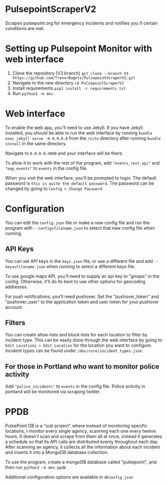 # PulsepointScraperV2
Scrapes pulsepoint.org for emergency incidents and notifies you if certain conditions are met.

# Setting up Pulsepoint Monitor with web interface

1. Clone the repository (V3 branch) `git clone --branch V3 https://github.com/TrevorBagels/PulsepointScraperV2.git`
2. Navigate to the new directory `cd PulsepointScraperV2`
3. Install requirements `pip3 install -r requirements.txt`
4. Run `python3 -m dev`

# Web interface
To enable the web app, you'll need to use Jekyll. If you have Jekyll installed, you should be able to run the web interface by running `bundle exec jekyll serve -H 0.0.0.0` from the `/site` directory after running `bundle install` in the same directory. 

Navigate to `0.0.0.0:4000` and your interface will be there. 

To allow it to work with the rest of the program, add `"events_rest_api"` and `"map_events"` to `events` in the config file. 

When you visit the web interface, you'll be prompted to login. The default password is `this is quite the default password`. The password can be changed by going to `Config > Change Password`


# Configuration

You can edit the `config.json` file or make a new config file and run the program with `--config=filename.json` to select that new config file when running.



## API Keys
You can set API keys in the `keys.json` file, or use a different file and add `--keys=filename.json` when running to select a different keys file.

To use google maps API, you'll need to supply an api key to "gmaps" in the config. Otherwise, it'll do its best to use other options for geocoding addresses.

For push notifications, you'll need pushover. Set the "pushover_token" and "pushover_user" to the application token and user token for your pushover account.


## Filters
You can create allow-lists and block-lists for each location to filter by incident type. This can be easily done through the web interface by going to `Edit Locations > Edit Location` for the location you want to configure. 
Incident types can be found under `/dev/core/incident_types.json`.

## For those in Portland who want to monitor police activity
Add `"police_incidents"` to `events` in the config file. Police activity in portland will be monitored via scraping twitter. 


# PPDB

PulsePoint DB is a "sub project" where instead of monitoring specific locations, I monitor every single agency, scanning each one every twelve hours. It doesn't scan and scrape from them all at once, instead it generates a schedule so that its API calls are distributed evenly throughout each day. After scanning an agency, it collects all the information about each incident and inserts it into a MongoDB database collection. 

To use the program, create a mongoDB database called "pulsepoint", and then run 
`python3 -m dev.ppdb`

Additional configuration options are available in `dbconfig.json`


